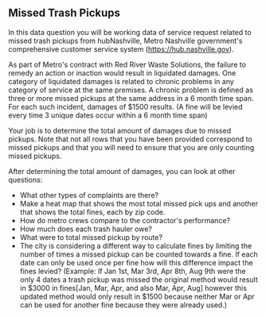 ## Missed Trash Pickups

In this data question you will be working data of service request related to missed trash pickups from hubNashville, Metro Nashville government's comprehensive customer service system (https://hub.nashville.gov).

As part of Metro's contract with Red River Waste Solutions, the failure to remedy an action or inaction would result in liquidated damages. One category of liquidated damages is related to chronic problems in any category of service at the same premises. A chronic problem is defined as three or more missed pickups at the same address in a 6 month time span. For each such incident, damages of $1500 results.  (A fine will be levied every time 3 unique dates occur within a 6 month time span)

Your job is to determine the total amount of damages due to missed pickups. Note that not all rows that you have been provided correspond to missed pickups and that you will need to ensure that you are only counting missed pickups.

After determining the total amount of damages, you can look at other questions:

* What other types of complaints are there?
* Make a heat map that shows the most total missed pick ups and another that shows the total fines, each by zip code.
* How do metro crews compare to the contractor's performance?
* How much does each trash hauler owe?
* What were to total missed pickup by route?
* The city is considering a different way to calculate fines by limiting the number of times a missed pickup can be counted towards a fine. If each date can only be used once per fine how will this difference impact the fines levied? (Example: If Jan 1st, Mar 3rd, Apr 8th, Aug 9th were the only 4 dates a trash pickup was missed the original method would result in $3000 in fines[Jan, Mar, Apr, and also Mar, Apr, Aug] however this updated method would only result in $1500 because neither Mar or Apr can be used for another fine because they were already used.)
